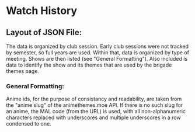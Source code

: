 # Watch History

## Layout of JSON File:
The data is organized by club session. Early club sessions were not tracked by
semester, so full years are used. Within that, data is organized by type of
meeting. Shows are then listed (see "General Formatting"). Also included is data
to identify the show and its themes that are used by the brigade themes page.

### General Formatting:
Anime ids, for the purpose of consistancy and readability, are taken from the
"anime slug" of the animethemes.moe API. If there is no such slug for an anime,
the MAL code (from the URL) is used, with all non-alphanumeric characters
replaced with underscores and multiple underscores in a row condensed to one.

